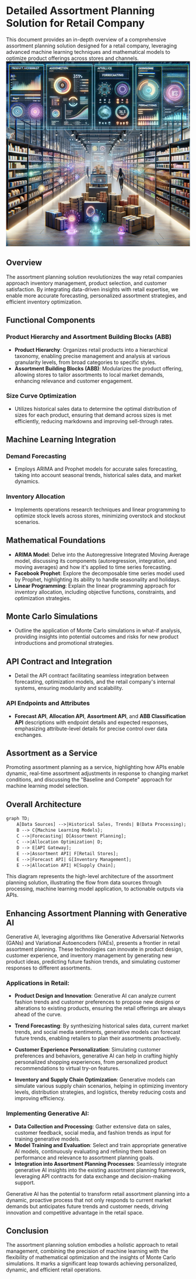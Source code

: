 # Detailed Assortment Planning Solution for Retail Company

This document provides an in-depth overview of a comprehensive assortment planning solution designed for a retail company, leveraging advanced machine learning techniques and mathematical models to optimize product offerings across stores and channels.
![assortment.png](assortment.png)


## Overview

The assortment planning solution revolutionizes the way retail companies approach inventory management, product selection, and customer satisfaction. By integrating data-driven insights with retail expertise, we enable more accurate forecasting, personalized assortment strategies, and efficient inventory optimization.

## Functional Components

### Product Hierarchy and Assortment Building Blocks (ABB)

- **Product Hierarchy**: Organizes retail products into a hierarchical taxonomy, enabling precise management and analysis at various granularity levels, from broad categories to specific styles.
- **Assortment Building Blocks (ABB)**: Modularizes the product offering, allowing stores to tailor assortments to local market demands, enhancing relevance and customer engagement.

### Size Curve Optimization

- Utilizes historical sales data to determine the optimal distribution of sizes for each product, ensuring that demand across sizes is met efficiently, reducing markdowns and improving sell-through rates.

## Machine Learning Integration

### Demand Forecasting

- Employs ARIMA and Prophet models for accurate sales forecasting, taking into account seasonal trends, historical sales data, and market dynamics.

### Inventory Allocation

- Implements operations research techniques and linear programming to optimize stock levels across stores, minimizing overstock and stockout scenarios.

## Mathematical Foundations

- **ARIMA Model**: Delve into the Autoregressive Integrated Moving Average model, discussing its components (autoregression, integration, and moving averages) and how it's applied to time series forecasting.
- **Facebook Prophet**: Explore the decomposable time series model used by Prophet, highlighting its ability to handle seasonality and holidays.
- **Linear Programming**: Explain the linear programming approach for inventory allocation, including objective functions, constraints, and optimization strategies.

## Monte Carlo Simulations

- Outline the application of Monte Carlo simulations in what-if analysis, providing insights into potential outcomes and risks for new product introductions and promotional strategies.

## API Contract and Integration

- Detail the API contract facilitating seamless integration between forecasting, optimization models, and the retail company's internal systems, ensuring modularity and scalability.

### API Endpoints and Attributes

- **Forecast API**, **Allocation API**, **Assortment API**, and **ABB Classification API** descriptions with endpoint details and expected responses, emphasizing attribute-level details for precise control over data exchanges.

## Assortment as a Service

Promoting assortment planning as a service, highlighting how APIs enable dynamic, real-time assortment adjustments in response to changing market conditions, and discussing the "Baseline and Compete" approach for machine learning model selection.

## Overall Architecture

```mermaid
graph TD;
    A[Data Sources] -->|Historical Sales, Trends| B(Data Processing);
    B --> C{Machine Learning Models};
    C -->|Forecasting| D[Assortment Planning];
    C -->|Allocation Optimization| D;
    D --> E[API Gateway];
    E -->|Assortment API| F[Retail Stores];
    E -->|Forecast API| G[Inventory Management];
    E -->|Allocation API| H[Supply Chain];
```

This  diagram represents the high-level architecture of the assortment planning solution, illustrating the flow from data sources through processing, machine learning model application, to actionable outputs via APIs.


## Enhancing Assortment Planning with Generative AI

Generative AI, leveraging algorithms like Generative Adversarial Networks (GANs) and Variational Autoencoders (VAEs), presents a frontier in retail assortment planning. These technologies can innovate in product design, customer experience, and inventory management by generating new product ideas, predicting future fashion trends, and simulating customer responses to different assortments.

### Applications in Retail:

- **Product Design and Innovation**: Generative AI can analyze current fashion trends and customer preferences to propose new designs or alterations to existing products, ensuring the retail offerings are always ahead of the curve.

- **Trend Forecasting**: By synthesizing historical sales data, current market trends, and social media sentiments, generative models can forecast future trends, enabling retailers to plan their assortments proactively.

- **Customer Experience Personalization**: Simulating customer preferences and behaviors, generative AI can help in crafting highly personalized shopping experiences, from personalized product recommendations to virtual try-on features.

- **Inventory and Supply Chain Optimization**: Generative models can simulate various supply chain scenarios, helping in optimizing inventory levels, distribution strategies, and logistics, thereby reducing costs and improving efficiency.

### Implementing Generative AI:

- **Data Collection and Processing**: Gather extensive data on sales, customer feedback, social media, and fashion trends as input for training generative models.
- **Model Training and Evaluation**: Select and train appropriate generative AI models, continuously evaluating and refining them based on performance and relevance to assortment planning goals.
- **Integration into Assortment Planning Processes**: Seamlessly integrate generative AI insights into the existing assortment planning framework, leveraging API contracts for data exchange and decision-making support.

Generative AI has the potential to transform retail assortment planning into a dynamic, proactive process that not only responds to current market demands but anticipates future trends and customer needs, driving innovation and competitive advantage in the retail space.


## Conclusion

The assortment planning solution embodies a holistic approach to retail management, combining the precision of machine learning with the flexibility of mathematical optimization and the insights of Monte Carlo simulations. It marks a significant leap towards achieving personalized, dynamic, and efficient retail operations.
